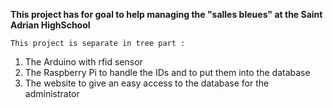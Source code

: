 **This project has for goal to help managing the "salles bleues" at the Saint Adrian HighSchool** 

    This project is separate in tree part :
    
 1. The Arduino with rfid sensor
 2. The Raspberry Pi to handle the IDs and to put them into the database
 3. The website to give an easy access to the database for the administrator 

